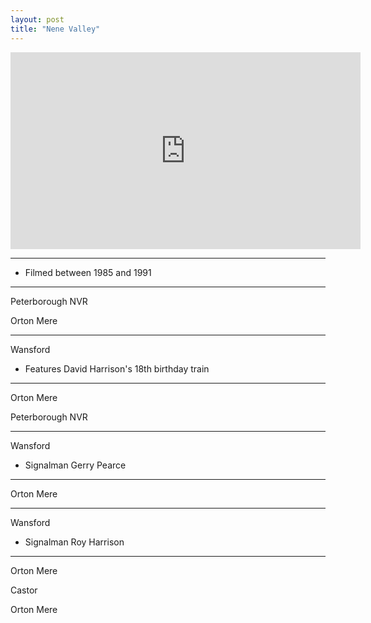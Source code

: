 ```yaml
---
layout: post
title: "Nene Valley"
---
```


<iframe width="560" height="315" src="https://www.youtube.com/embed/ErobsEkLDTs" title="Nene Valley" frameBorder="0" allow="accelerometer; autoplay; clipboard-write; encrypted-media; gyroscope; picture-in-picture; web-share" allowFullScreen></iframe>

---

- Filmed between 1985 and 1991

---

Peterborough NVR

Orton Mere

---

Wansford

- Features David Harrison's 18th birthday train

---

Orton Mere

Peterborough NVR

---

Wansford

- Signalman Gerry Pearce

---

Orton Mere

---

Wansford

- Signalman Roy Harrison

---

Orton Mere

Castor

Orton Mere
